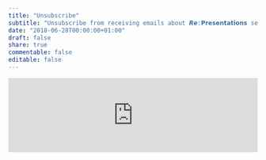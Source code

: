 ```yaml
---
title: "Unsubscribe"
subtitle: "Unsubscribe from receiving emails about 𝙍𝙚:𝗣𝗿𝗲𝘀𝗲𝗻𝘁𝗮𝘁𝗶𝗼𝗻𝘀 seminars"
date: "2018-06-28T00:00:00+01:00"
draft: false
share: true
commentable: false
editable: false
---
```


<script type="text/javascript" src="https://nettskjema.no/static/js/external-embedding.js"></script><iframe class="nettskjema-iframe" src=https://nettskjema.no/a/222763?embed=1" title="Re: Unsubscribe" frameborder="0" width="100%">If you can read this, your browser does not support iframes.</iframe>
